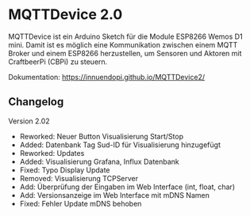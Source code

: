 # MQTTDevice 2.0

MQTTDevice ist ein Arduino Sketch für die Module ESP8266 Wemos D1 mini. Damit ist es möglich eine Kommunikation zwischen einem MQTT Broker und einem ESP8266 herzustellen, um Sensoren und Aktoren mit CraftbeerPi (CBPi) zu steuern.

Dokumentation: <https://innuendopi.github.io/MQTTDevice2/>

## Changelog

Version 2.02

- Reworked: Neuer Button Visualisierung Start/Stop
- Added:    Datenbank Tag Sud-ID für Visualisierung hinzugefügt
- Reworked: Updates
- Added:    Visualisierung Grafana, Influx Datenbank
- Fixed:    Typo Display Update
- Removed:  Visualisierung TCPServer
- Add:      Überprüfung der Eingaben im Web Interface (int, float, char)
- Add:      Versionsanzeige im Web Interface mit mDNS Namen
- Fixed:    Fehler Update mDNS behoben
